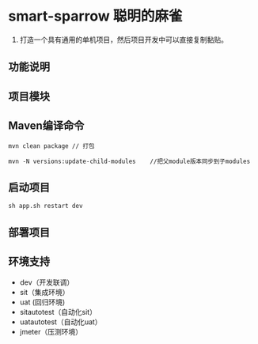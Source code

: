 # smart-sparrow 聪明的麻雀
1. 打造一个具有通用的单机项目，然后项目开发中可以直接复制黏贴。

## 功能说明

## 项目模块

## Maven编译命令
```
mvn clean package // 打包

mvn -N versions:update-child-modules    //把父module版本同步到子modules
```

## 启动项目
```
sh app.sh restart dev
```

## 部署项目

## 环境支持
- dev（开发联调）
- sit（集成环境）
- uat (回归环境)
- sitautotest（自动化sit）
- uatautotest（自动化uat）
- jmeter（压测环境）